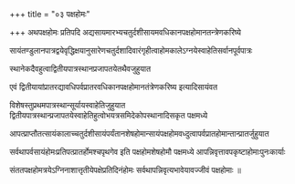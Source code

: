 +++
title = "०३ पक्षहोमः"

+++
अथपक्षहोमः प्रतिपदि अद्यसायमारभ्यचतुर्दशीसायमवधिकानपक्षहोमानतन्त्रेणकरिष्ये

सायंतण्डुलानपात्रद्वयेवृद्धिक्षयानुसारेणचतुर्दशादिवारंगृहीत्वाहोमकालेऽग्नयेस्वाहेतिसर्वानपूर्वपात्रः

स्थानेकदैवहुत्वाद्वितीयपात्रस्थानप्रजापतयेतथैवजुहुयात

एवं द्वितीयायांप्रातरद्यावधिपर्वप्रातरवधिकानपक्षहोमानतंत्रेणकरिष्य इत्यादिसायंवत

विशेषस्तुप्रथमपात्रस्थान्सूर्यायस्वाहेतिजुहुयात द्वितीयपात्रस्थान्प्रजापतयेस्वाहेतिहुत्वोभयत्रसमिदेकोपस्थानादिसकृत पक्षमध्ये

आपत्प्राप्तौतत्सायंकालाच्चतुर्दशीसायंपर्यंतानशेषहोमान्सायंपक्षहोमवध्दुत्वापर्वप्रातहोमान्तान्प्रातर्जुहुयात

सर्वथापर्वसायंहोमःप्रतिपत्प्रातर्होमश्चपृथगेव इति पक्षहोमशेषहोमौ पक्षमध्ये आपन्निवृत्तावपकृष्टाहोमाःपुनःकार्याः

संततपक्षहोमत्रयेऽग्निनाशात्तृतीयेपक्षेप्रतिदिनंहोमः सर्वथापन्निवृत्यभावेयावज्जीवं पक्षहोमाः ॥
